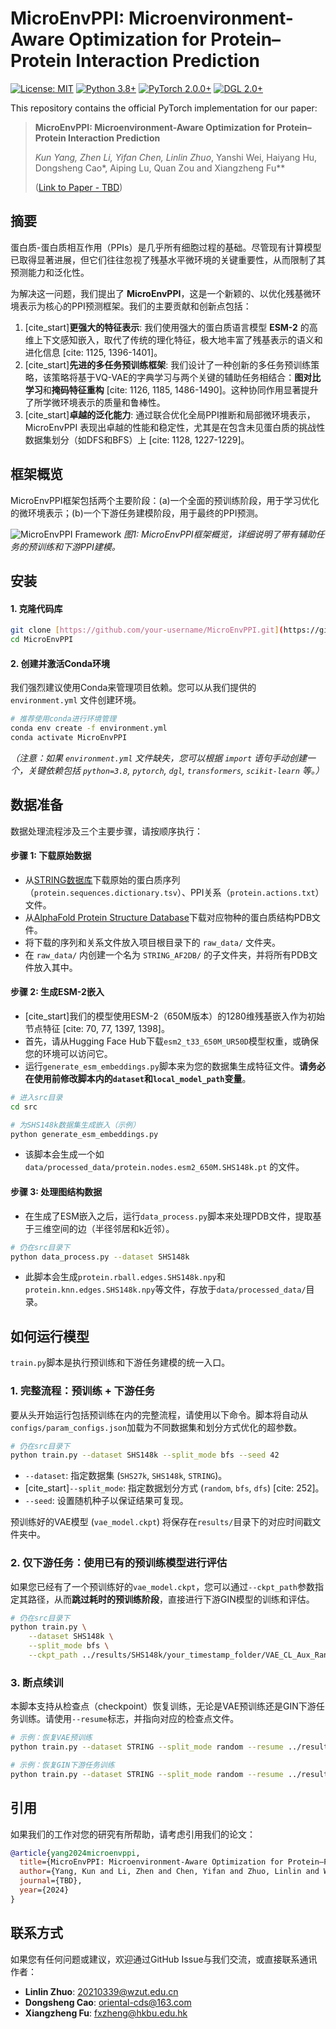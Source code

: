 # MicroEnvPPI: Microenvironment-Aware Optimization for Protein–Protein Interaction Prediction

[![License: MIT](https://img.shields.io/badge/License-MIT-yellow.svg)](https://opensource.org/licenses/MIT)
[![Python 3.8+](https://img.shields.io/badge/python-3.8+-blue.svg)](https://www.python.org/downloads/release/python-380/)
[![PyTorch 2.0.0+](https://img.shields.io/badge/PyTorch-%23EE4C2C.svg?style=for-the-badge&logo=pytorch&logoColor=white)](https://pytorch.org/)
[![DGL 2.0+](https://img.shields.io/badge/DGL-2.0-orange.svg)](https://www.dgl.ai/)

This repository contains the official PyTorch implementation for our paper:

> **MicroEnvPPI: Microenvironment-Aware Optimization for Protein–Protein Interaction Prediction**
>
> *Kun Yang, Zhen Li, Yifan Chen, Linlin Zhuo*, Yanshi Wei, Haiyang Hu, Dongsheng Cao*, Aiping Lu, Quan Zou and Xiangzheng Fu**
>
> ([Link to Paper - TBD]())

## 摘要

蛋白质-蛋白质相互作用（PPIs）是几乎所有细胞过程的基础。尽管现有计算模型已取得显著进展，但它们往往忽视了残基水平微环境的关键重要性，从而限制了其预测能力和泛化性。

为解决这一问题，我们提出了 **MicroEnvPPI**，这是一个新颖的、以优化残基微环境表示为核心的PPI预测框架。我们的主要贡献和创新点包括：

1.  [cite_start]**更强大的特征表示**: 我们使用强大的蛋白质语言模型 **ESM-2** 的高维上下文感知嵌入，取代了传统的理化特征，极大地丰富了残基表示的语义和进化信息 [cite: 1125, 1396-1401]。
2.  [cite_start]**先进的多任务预训练框架**: 我们设计了一种创新的多任务预训练策略，该策略将基于VQ-VAE的字典学习与两个关键的辅助任务相结合：**图对比学习**和**掩码特征重构** [cite: 1126, 1185, 1486-1490]。这种协同作用显著提升了所学微环境表示的质量和鲁棒性。
3.  [cite_start]**卓越的泛化能力**: 通过联合优化全局PPI推断和局部微环境表示，MicroEnvPPI 表现出卓越的性能和稳定性，尤其是在包含未见蛋白质的挑战性数据集划分（如DFS和BFS）上 [cite: 1128, 1227-1229]。

## 框架概览

MicroEnvPPI框架包括两个主要阶段：(a)一个全面的预训练阶段，用于学习优化的微环境表示；(b)一个下游任务建模阶段，用于最终的PPI预测。

![MicroEnvPPI Framework](MicroEnvPPI/assets)
*图1: MicroEnvPPI框架概览，详细说明了带有辅助任务的预训练和下游PPI建模。*

## 安装

#### 1. 克隆代码库

```bash
git clone [https://github.com/your-username/MicroEnvPPI.git](https://github.com/your-username/MicroEnvPPI.git)
cd MicroEnvPPI
```

#### 2. 创建并激活Conda环境

我们强烈建议使用Conda来管理项目依赖。您可以从我们提供的 `environment.yml` 文件创建环境。

```bash
# 推荐使用conda进行环境管理
conda env create -f environment.yml
conda activate MicroEnvPPI
```

*（注意：如果 `environment.yml` 文件缺失，您可以根据 `import` 语句手动创建一个，关键依赖包括 `python=3.8`, `pytorch`, `dgl`, `transformers`, `scikit-learn` 等。）*

## 数据准备

数据处理流程涉及三个主要步骤，请按顺序执行：

#### 步骤 1: 下载原始数据

-   从[STRING数据库](https://string-db.org/)下载原始的蛋白质序列（`protein.sequences.dictionary.tsv`）、PPI关系（`protein.actions.txt`）文件。
-   从[AlphaFold Protein Structure Database](https://alphafold.ebi.ac.uk/)下载对应物种的蛋白质结构PDB文件。
-   将下载的序列和关系文件放入项目根目录下的 `raw_data/` 文件夹。
-   在 `raw_data/` 内创建一个名为 `STRING_AF2DB/` 的子文件夹，并将所有PDB文件放入其中。

#### 步骤 2: 生成ESM-2嵌入

-   [cite_start]我们的模型使用ESM-2（650M版本）的1280维残基嵌入作为初始节点特征 [cite: 70, 77, 1397, 1398]。
-   首先，请从Hugging Face Hub下载`esm2_t33_650M_UR50D`模型权重，或确保您的环境可以访问它。
-   运行`generate_esm_embeddings.py`脚本来为您的数据集生成特征文件。**请务必在使用前修改脚本内的`dataset`和`local_model_path`变量**。

```bash
# 进入src目录
cd src

# 为SHS148k数据集生成嵌入（示例）
python generate_esm_embeddings.py
```
-   该脚本会生成一个如 `data/processed_data/protein.nodes.esm2_650M.SHS148k.pt` 的文件。

#### 步骤 3: 处理图结构数据

-   在生成了ESM嵌入之后，运行`data_process.py`脚本来处理PDB文件，提取基于三维空间的边（半径邻居和k近邻）。

```bash
# 仍在src目录下
python data_process.py --dataset SHS148k
```
-   此脚本会生成`protein.rball.edges.SHS148k.npy`和`protein.knn.edges.SHS148k.npy`等文件，存放于`data/processed_data/`目录。

## 如何运行模型

`train.py`脚本是执行预训练和下游任务建模的统一入口。

### 1. 完整流程：预训练 + 下游任务

要从头开始运行包括预训练在内的完整流程，请使用以下命令。脚本将自动从`configs/param_configs.json`加载为不同数据集和划分方式优化的超参数。

```bash
# 仍在src目录下
python train.py --dataset SHS148k --split_mode bfs --seed 42
```
-   `--dataset`: 指定数据集 (`SHS27k`, `SHS148k`, `STRING`)。
-   [cite_start]`--split_mode`: 指定数据划分方式 (`random`, `bfs`, `dfs`) [cite: 252]。
-   `--seed`: 设置随机种子以保证结果可复现。

预训练好的VAE模型 (`vae_model.ckpt`) 将保存在`results/`目录下的对应时间戳文件夹中。

### 2. 仅下游任务：使用已有的预训练模型进行评估

如果您已经有了一个预训练好的`vae_model.ckpt`，您可以通过`--ckpt_path`参数指定其路径，从而**跳过耗时的预训练阶段**，直接进行下游GIN模型的训练和评估。

```bash
# 仍在src目录下
python train.py \
    --dataset SHS148k \
    --split_mode bfs \
    --ckpt_path ../results/SHS148k/your_timestamp_folder/VAE_CL_Aux_RandMCM/vae_model.ckpt
```

### 3. 断点续训

本脚本支持从检查点（checkpoint）恢复训练，无论是VAE预训练还是GIN下游任务训练。请使用`--resume`标志，并指向对应的检查点文件。

```bash
# 示例：恢复VAE预训练
python train.py --dataset STRING --split_mode random --resume ../results/STRING/.../vae_cl_aux_randmcm_checkpoint.pth

# 示例：恢复GIN下游任务训练
python train.py --dataset STRING --split_mode random --resume ../results/STRING/.../gin_cl_aux_randmcm_checkpoint.pth
```

## 引用

如果我们的工作对您的研究有所帮助，请考虑引用我们的论文：

```bibtex
@article{yang2024microenvppi,
  title={MicroEnvPPI: Microenvironment-Aware Optimization for Protein–Protein Interaction Prediction},
  author={Yang, Kun and Li, Zhen and Chen, Yifan and Zhuo, Linlin and Wei, Yanshi and Hu, Haiyang and Cao, Dongsheng and Lu, Aiping and Zou, Quan and Fu, Xiangzheng},
  journal={TBD},
  year={2024}
}
```

## 联系方式

如果您有任何问题或建议，欢迎通过GitHub Issue与我们交流，或直接联系通讯作者：
- **Linlin Zhuo**: 20210339@wzut.edu.cn
- **Dongsheng Cao**: oriental-cds@163.com
- **Xiangzheng Fu**: fxzheng@hkbu.edu.hk
```
